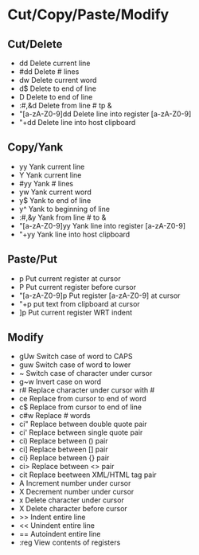 # Cut/Copy/Paste/Modify
## Cut/Delete
+ dd Delete current line
+ \#dd Delete # lines
+ dw Delete current word
+ d$ Delete to end of line
+ D Delete to end of line
+ :#,&d Delete from line # tp &
+ "[a-zA-Z0-9]dd Delete line into register [a-zA-Z0-9]
+ "+dd Delete line into host clipboard
## Copy/Yank
+ yy Yank current line
+ Y Yank current line
+ \#yy Yank # lines
+ yw Yank current word
+ y$ Yank to end of line
+ y^ Yank to beginning of line
+ :#,&y Yank from line # to &
+ "[a-zA-Z0-9]yy Yank line into register [a-zA-Z0-9]
+ "+yy Yank line into host clipboard
## Paste/Put
+ p Put current register at cursor
+ P Put current register before cursor
+ "[a-zA-Z0-9]p Put register [a-zA-Z0-9] at cursor
+ "+p put text from clipboard at cursor
+ ]p Put current register WRT indent
## Modify
+ gUw Switch case of word to CAPS
+ guw Switch case of word to lower
+ ~ Switch case of character under cursor
+ g~w Invert case on word
+ r# Replace character under cursor with #
+ ce Replace from cursor to end of word
+ c$ Replace from cursor to end of line
+ c#w Replace # words
+ ci" Replace between double quote pair
+ ci' Replace between single quote pair
+ ci) Replace between () pair
+ ci] Replace between [] pair
+ ci} Replace between {} pair
+ ci> Replace between <> pair
+ cit Replace beetween XML/HTML tag pair
+ <ctrl>A Increment number under cursor
+ <ctrl>X Decrement number under cursor
+ x Delete character under cursor
+ X Delete character before cursor
+ \>\> Indent entire line
+ << Unindent entire line
+ == Autoindent entire line
+ :reg View contents of registers
